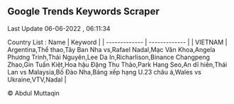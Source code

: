 

## Google Trends Keywords Scraper 
 
Last Update 06-06-2022 , 06:11:34

Country List :
 Name  | Keyword |
| ------------- | ------------- |
| VIETNAM | Argentina,Thể thao,Tây Ban Nha vs,Rafael Nadal,Mạc Văn Khoa,Angela Phương Trinh,Thái Nguyên,Lee Da In,Richarlison,Binance Changpeng Zhao,Gin Tuấn Kiệt,Hoa hậu Đặng Thu Thảo,Park Hang Seo,An dĩ hiên,Thái Lan vs Malaysia,Bồ Đào Nha,Bảng xếp hạng U.23 châu á,Wales vs Ukraine,VTV,Nadal |



© Abdul Muttaqin 
